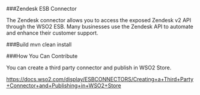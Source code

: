 ###Zendesk ESB Connector

The Zendesk connector allows you to access the exposed Zendesk v2 API through the WSO2 ESB. Many businesses use the Zendesk API to automate and enhance their customer support. 

###Build
mvn clean install

###How You Can Contribute
   
   You can create a third party connector and publish in WSO2 Store.
   
   https://docs.wso2.com/display/ESBCONNECTORS/Creating+a+Third+Party+Connector+and+Publishing+in+WSO2+Store